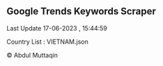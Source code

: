 

## Google Trends Keywords Scraper 
 
Last Update 17-06-2023 , 15:44:59

Country List :
VIETNAM.json



© Abdul Muttaqin 
